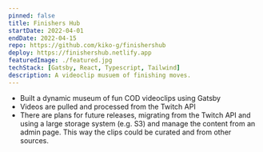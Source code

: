 ```yaml
---
pinned: false
title: Finishers Hub
startDate: 2022-04-01
endDate: 2022-04-15
repo: https://github.com/kiko-g/finishershub
deploy: https://finishershub.netlify.app
featuredImage: ./featured.jpg
techStack: [Gatsby, React, Typescript, Tailwind]
description: A videoclip musuem of finishing moves.
---
```


- Built a dynamic museum of fun COD videoclips using Gatsby
- Videos are pulled and processed from the Twitch API
- There are plans for future releases, migrating from the Twitch API and using a large storage system (e.g. S3) and manage the content from an admin page. This way the clips could be curated and from other sources.
